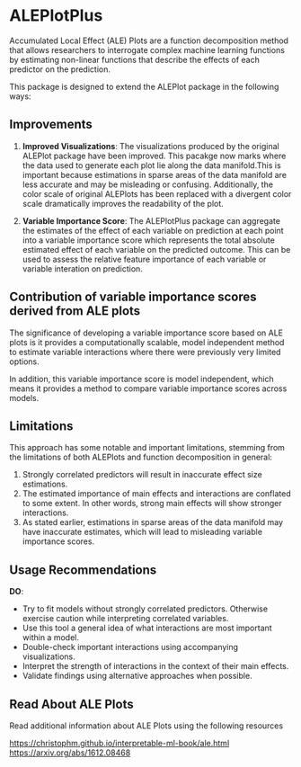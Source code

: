 # ALEPlotPlus

Accumulated Local Effect (ALE) Plots are a function decomposition method that allows researchers to interrogate complex machine learning functions by estimating non-linear functions that describe the effects of each predictor on the prediction. 

This package is designed to extend the ALEPlot package in the following ways:

## Improvements

1. **Improved Visualizations**: The visualizations produced by the original ALEPlot package have been improved. This pacakge now marks where the data used to generate each plot lie along the data manifold.This is important because estimations in sparse areas of the data manifold are less accurate and may be misleading or confusing. Additionally, the color scale of original ALEPlots has been replaced with a divergent color scale dramatically improves the readability of the plot.

2. **Variable Importance Score**: The ALEPlotPlus package can aggregate the estimates of the effect of each variable on prediction at each point into a variable importance score which represents the total absolute estimated effect of each variable on the predicted outcome. This can be used to assess the relative feature importance of each variable or variable interation on prediction.

## Contribution of variable importance scores derived from ALE plots

The significance of developing a variable importance score based on ALE plots is it provides a computationally scalable, model independent method to estimate variable interactions where there were previously very limited options.

In addition, this variable importance score is model independent, which means it provides a method to compare variable importance scores across models.

## Limitations

This approach has some notable and important limitations, stemming from the limitations of both ALEPlots and function decomposition in general:

1. Strongly correlated predictors will result in inaccurate effect size estimations.
2. The estimated importance of main effects and interactions are conflated to some extent. In other words, strong main effects will show stronger interactions.
3. As stated earlier, estimations in sparse areas of the data manifold may have inaccurate estimates, which will lead to misleading variable importance scores. 

## Usage Recommendations

**DO**:
- Try to fit models without strongly correlated predictors. Otherwise exercise caution while interpreting correlated variables.
- Use this tool a general idea of what interactions are most important within a model.
- Double-check important interactions using accompanying visualizations.
- Interpret the strength of interactions in the context of their main effects.
- Validate findings using alternative approaches when possible.

## Read About ALE Plots

Read additional information about ALE Plots using the following resources

https://christophm.github.io/interpretable-ml-book/ale.html 
https://arxiv.org/abs/1612.08468


